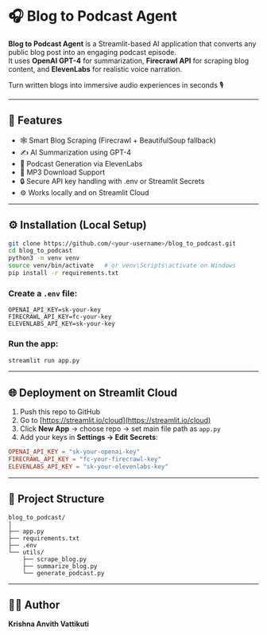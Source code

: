 # 🎧 Blog to Podcast Agent

**Blog to Podcast Agent** is a Streamlit-based AI application that converts any public blog post into an engaging podcast episode.  
It uses **OpenAI GPT-4** for summarization, **Firecrawl API** for scraping blog content, and **ElevenLabs** for realistic voice narration.  

Turn written blogs into immersive audio experiences in seconds 🎙️

---

## 🧠 Features
- 🕸️ Smart Blog Scraping (Firecrawl + BeautifulSoup fallback)
- ✍️ AI Summarization using GPT-4
- 🎤 Podcast Generation via ElevenLabs
- 💾 MP3 Download Support
- 🔒 Secure API key handling with .env or Streamlit Secrets
- ⚙️ Works locally and on Streamlit Cloud

---

## ⚙️ Installation (Local Setup)

```bash
git clone https://github.com/<your-username>/blog_to_podcast.git
cd blog_to_podcast
python3 -m venv venv
source venv/bin/activate   # or venv\Scripts\activate on Windows
pip install -r requirements.txt
```

### Create a `.env` file:
```
OPENAI_API_KEY=sk-your-key
FIRECRAWL_API_KEY=fc-your-key
ELEVENLABS_API_KEY=sk-your-key
```

### Run the app:
```bash
streamlit run app.py
```

---

## 🌐 Deployment on Streamlit Cloud

1. Push this repo to GitHub  
2. Go to [https://streamlit.io/cloud](https://streamlit.io/cloud)
3. Click **New App** → choose repo → set main file path as `app.py`
4. Add your keys in **Settings → Edit Secrets**:

```toml
OPENAI_API_KEY = "sk-your-openai-key"
FIRECRAWL_API_KEY = "fc-your-firecrawl-key"
ELEVENLABS_API_KEY = "sk-your-elevenlabs-key"
```

---

## 🧾 Project Structure
```
blog_to_podcast/
│
├── app.py
├── requirements.txt
├── .env
└── utils/
    ├── scrape_blog.py
    ├── summarize_blog.py
    └── generate_podcast.py
```
---

## 👨‍💻 Author
**Krishna Anvith Vattikuti** 
